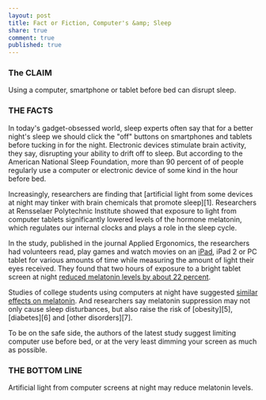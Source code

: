 ```yaml
---
layout: post
title: Fact or Fiction, Computer's &amp; Sleep
share: true
comment: true
published: true
---
```

### The CLAIM

Using a computer, smartphone or tablet before bed can disrupt sleep.

### THE FACTS

In today's gadget-obsessed world, sleep experts often say that for a better night's sleep we should click the "off" buttons on smartphones and tablets before tucking in for the night. Electronic devices stimulate brain activity, they say, disrupting your ability to drift off to sleep. But according to the American National Sleep Foundation, more than 90 percent of of people regularly use a computer or electronic device of some kind in the hour before bed.

Increasingly, researchers are finding that [artificial light from some devices at night may tinker with brain chemicals that promote sleep][1]. Researchers at Rensselaer Polytechnic Institute showed that exposure to light from computer tablets significantly lowered levels of the hormone melatonin, which regulates our internal clocks and plays a role in the sleep cycle.

In the study, published in the journal Applied Ergonomics, the researchers had volunteers read, play games and watch movies on an [iPad][2], iPad 2 or PC tablet for various amounts of time while measuring the amount of light their eyes received. They found that two hours of exposure to a bright tablet screen at night [reduced melatonin levels by about 22 percent][3].

Studies of college students using computers at night have suggested [similar effects on melatonin][4]. And researchers say melatonin suppression may not only cause sleep disturbances, but also raise the risk of [obesity][5], [diabetes][6] and [other disorders][7].

To be on the safe side, the authors of the latest study suggest limiting computer use before bed, or at the very least dimming your screen as much as possible.

### THE BOTTOM LINE

Artificial light from computer screens at night may reduce melatonin levels. 

[2]: http://topics.nytimes.com/top/reference/timestopics/subjects/i/ipad/index.html?inline=nyt-classifier
[3]: http://www.ncbi.nlm.nih.gov/pubmed/22850476
[4]: http://www.ncbi.nlm.nih.gov/pubmed/21552190
